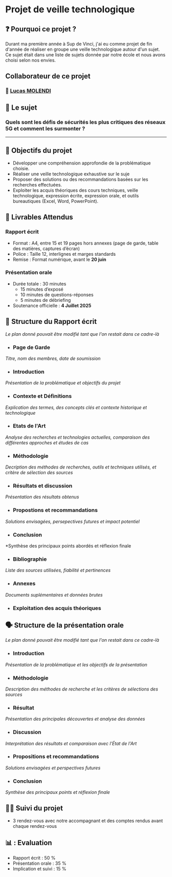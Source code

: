 # Projet de veille technologique 

## ❓  Pourquoi ce projet ?  

Durant ma première année à Sup de Vinci, j'ai eu comme projet de fin d'année de réaliser en groupe une veille technologique autour d'un sujet. Ce sujet était dans une liste de sujets donnée par notre école et nous avons choisi selon nos envies.  

## Collaborateur de ce projet  

### 👨  [Lucas MOLENDI](https://github.com/LucasMolendi)  

## 🧠  Le sujet 

### **Quels sont les défis de sécurités les plus critiques des réseaux 5G et comment les surmonter ?**  

---

## :dart: Objectifs du projet  
- Développer une compréhension approfondie de la problématique choisie.
- Réaliser une veille technologique exhaustive sur le suje
- Proposer des solutions ou des recommandations basées sur les recherches effectuées.
- Exploiter les acquis théoriques des cours techniques, veille technologique, expression écrite, expression orale, et outils bureautiques (Excel, Word, PowerPoint).

## 📑  Livrables Attendus  

### **Rapport écrit**  

- Format : A4, entre 15 et 19 pages hors annexes (page de garde, table des matières, captures d’écran)
- Police : Taille 12, interlignes et marges standards
- Remise : Format numérique, avant le **20 juin**

### **Présentation orale**
- Durée totale : 30 minutes  
  - 15 minutes d’exposé  
  - 10 minutes de questions-réponses  
  - 5 minutes de débriefing
- Soutenance officielle : **4 Juillet 2025**

## 📑  Structure du Rapport écrit  
*Le plan donné pouvait être modifié tant que l'on restait dans ce cadre-là*  
- ### Page de Garde  
*Titre, nom des membres, date de soumission*  
- ### Introduction  
*Présentation de la problématique et objectifs du projet*  
- ### Contexte et Définitions
*Explication des termes, des concepts clés et contexte historique et technologique*  
- ### Etats de l'Art
*Analyse des recherches et technologies actuelles, comparaison des différentes approches et études de cas*  
- ### Méthodologie
*Decription des méthodes de recherches, outils et techniques utilisés, et critère de sélection des sources*  
- ### Résultats et discussion
*Présentation des résultats obtenus*  
- ### Propostions et recommandations  
*Solutions envisagées, persepectives futures et impact potentiel*  
- ### Conclusion  
*Synthèse des principaux points abordés et réflexion finale
- ### Bibliographie  
*Liste des sources utilisées, fiabilité et pertinences*  
- ### Annexes  
*Documents suplémentaires et données brutes*  
- ### Exploitation des acquis théoriques

## 🗣  Structure de la présentation orale
*Le plan donné pouvait être modifié tant que l'on restait dans ce cadre-là*  
- ### Introduction 
*Présentation de la problématique et les objectifs de la présentation*  
- ### Méthodologie  
*Description des méthodes de recherche et les critères de sélections des sources*  
- ### Résultat  
*Présentation des principales découvertes et analyse des données*
- ### Discussion 
*Interprétation des résultats et comparaison avec l'État de l'Art*  
- ### Propositions et recommandations
*Solutions envisagées et perspectives futures*  
- ### Conclusion   
*Synthèse des principaux points et réflexion finale* 

## 👩‍🏫  Suivi du projet
- 3 rendez-vous avec notre accompagnant et des comptes rendus avant chaque rendez-vous

##  📊 : Evaluation  
- Rapport écrit : 50 %
- Présentation orale : 35 %
- Implication et suivi : 15 %







